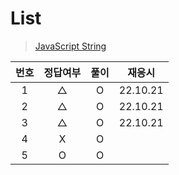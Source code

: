 # List

> [JavaScript String](../../../theory/string.md)

| 번호 | 정답여부 | 풀이 |  재응시  |
| :--: | :------: | :--: | :------: |
|  1   |    △     |  O   | 22.10.21 |
|  2   |    △     |  O   | 22.10.21 |
|  3   |    △     |  O   | 22.10.21 |
|  4   |    X     |  O   |          |
|  5   |    O     |  O   |          |
